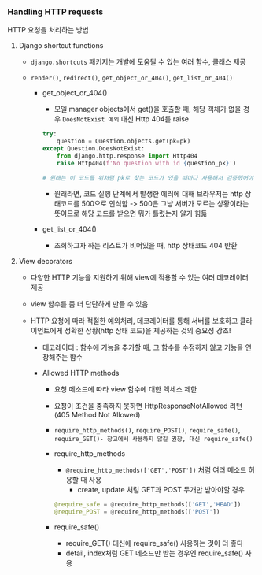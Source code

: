 ### Handling HTTP requests

HTTP 요청을 처리하는 방법   

1. Django shortcut functions   

   - `django.shortcuts` 패키지는 개발에 도움될 수 있는 여러 함수, 클래스 제공   

   - `render()`, `redirect()`, `get_object_or_404()`, `get_list_or_404()`

     - get_object_or_404()

       - 모델 manager objects에서 get()을 호출할 때, 해당 객체가 없을 경우 `DoesNotExist 예외` 대신 Http 404를 raise      

       ```python
       try:
           question = Question.objects.get(pk=pk)
       except Question.DoesNotExist:
           from django.http.response import Http404
           raise Http404(f'No question with id {question_pk}')
           
       # 원래는 이 코드를 위처럼 pk로 찾는 코드가 있을 때마다 사용해서 검증했어야 하지만, 중복이므로 함수화를 하여 get_object_or_404() 사용
       ```

       

       - 원래라면, 코드 실행 단계에서 발생한 에러에 대해 브라우저는 http 상태코드를 500으로 인식함 -> 500은 그냥 서버가 모르는 상황이라는 뜻이므로 해당 코드를 받으면  뭐가 틀렸는지 알기 힘듦          

     - get_list_or_404()

       - 조회하고자 하는 리스트가 비어있을 때, http 상태코드 404 반환   

2. View decorators

   - 다양한 HTTP 기능을 지원하기 위해 view에 적용할 수 있는 여러 데코레이터 제공     

   - view 함수를 좀 더 단단하게 만들 수 있음    

   - HTTP 요청에 따라 적절한 예외처리, 데코레이터를 통해 서버를 보호하고 클라이언트에게 정확한 상황(http 상태 코드)을 제공하는 것의 중요성 강조! 

     - 데코레이터 : 함수에 기능을 추가할 때, 그 함수를 수정하지 않고 기능을 연장해주는 함수    

     - Allowed HTTP methods

       - 요청 메소드에 따라 view 함수에 대한 액세스 제한   

       - 요청이 조건을 충족하지 못하면 HttpResponseNotAllowed 리턴 (405 Method Not Allowed)

       - `require_http_methods()`, `require_POST()`, `require_safe()`, `require_GET()- 장고에서 사용하지 않길 권장, 대신 require_safe()` 

       - require_http_methods

         - `@require_http_methods(['GET','POST'])` 처럼 여러 메소드 허용할 때 사용    
           - create, update 처럼 GET과 POST 두개만 받아야할 경우   

         ```python
         @require_safe = @require_http_methods(['GET','HEAD'])
         @require_POST = @require_http_methods(['POST'])
         ```

       - require_safe()

         - require_GET() 대신에 require_safe() 사용하는 것이 더 좋다
         - detail, index처럼 GET 메소드만 받는 경우엔 require_safe() 사용
